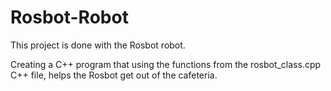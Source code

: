 # Rosbot-Robot
This project is done with the Rosbot robot.

Creating a C++ program that using the functions from the rosbot_class.cpp C++ file, helps the Rosbot get out of the cafeteria.
